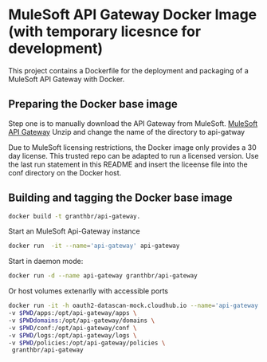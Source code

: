 MuleSoft API Gateway Docker Image (with temporary licesnce for development)
===============

This project contains a Dockerfile for the deployment and packaging of a MuleSoft API Gateway with Docker.

Preparing the Docker base image
---------------

Step one is to manually download the API Gateway from MuleSoft. [MuleSoft API Gateway](https://www.mulesoft.com/ty/dl/api-gateway)
Unzip and change the name of the directory to api-gatway

Due to MuleSoft licensing restrictions, the Docker image only provides a 30 day license. This trusted repo can be adapted to run a licensed version. Use the
last run statement in this README and insert the liceense file into the conf directory on the Docker host.  


Building and tagging the Docker base image
---------------

```bash
docker build -t granthbr/api-gateway.
```

Start an MuleSoft Api-Gateway instance

```bash
docker run  -it --name='api-gateway' api-gateway
```

Start in daemon mode:

```bash 
docker run -d --name api-gateway granthbr/api-gateway
```

Or host volumes extenarlly with accessible ports

```bash 
docker run -it -h oauth2-datascan-mock.cloudhub.io --name='api-gateway' -p 8083:8083  -p 8081:8081 -p 8082:8082 \
-v $PWD/apps:/opt/api-gateway/apps \
-v $PWDdomains:/opt/api-gateway/domains \
-v $PWD/conf:/opt/api-gateway/conf \
-v $PWD/logs:/opt/api-gateway/logs \
-v $PWD/policies:/opt/api-gateway/policies \
 granthbr/api-gateway
```